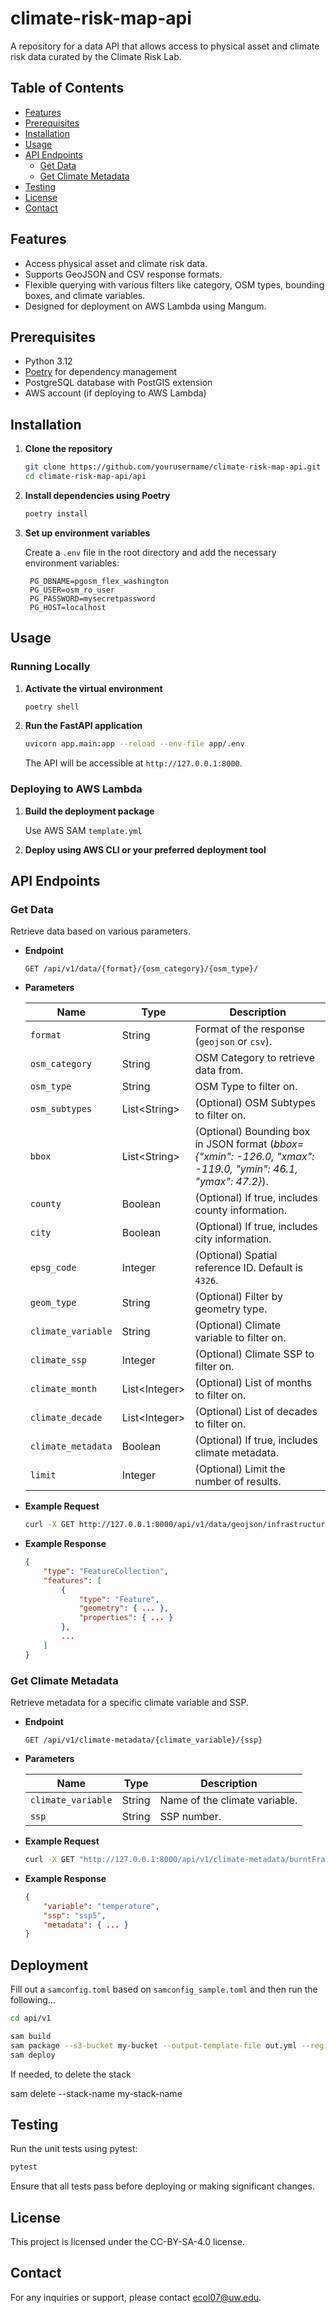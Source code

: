 # climate-risk-map-api

A repository for a data API that allows access to physical asset and climate risk data curated by the Climate Risk Lab.

## Table of Contents

- [Features](#features)
- [Prerequisites](#prerequisites)
- [Installation](#installation)
- [Usage](#usage)
- [API Endpoints](#api-endpoints)
  - [Get Data](#get-data)
  - [Get Climate Metadata](#get-climate-metadata)
- [Testing](#testing)
- [License](#license)
- [Contact](#contact)

## Features

- Access physical asset and climate risk data.
- Supports GeoJSON and CSV response formats.
- Flexible querying with various filters like category, OSM types, bounding boxes, and climate variables.
- Designed for deployment on AWS Lambda using Mangum.

## Prerequisites

- Python 3.12
- [Poetry](https://python-poetry.org/) for dependency management
- PostgreSQL database with PostGIS extension
- AWS account (if deploying to AWS Lambda)

## Installation

1. **Clone the repository**

   ```bash
   git clone https://github.com/yourusername/climate-risk-map-api.git
   cd climate-risk-map-api/api
   ```

2. **Install dependencies using Poetry**

   ```bash
   poetry install
   ```

3. **Set up environment variables**

   Create a `.env` file in the root directory and add the necessary environment variables:

   ```env
    PG_DBNAME=pgosm_flex_washington
    PG_USER=osm_ro_user
    PG_PASSWORD=mysecretpassword
    PG_HOST=localhost
   ```

## Usage

### Running Locally

1. **Activate the virtual environment**

   ```bash
   poetry shell
   ```

2. **Run the FastAPI application**

   ```bash
   uvicorn app.main:app --reload --env-file app/.env
   ```

   The API will be accessible at `http://127.0.0.1:8000`.

### Deploying to AWS Lambda

1. **Build the deployment package**

   Use AWS SAM `template.yml`

2. **Deploy using AWS CLI or your preferred deployment tool**

## API Endpoints

### Get Data

Retrieve data based on various parameters.

- **Endpoint**

  ```
  GET /api/v1/data/{format}/{osm_category}/{osm_type}/
  ```

- **Parameters**

  | Name               | Type     | Description                                                   |
  | ------------------ | -------- | ------------------------------------------------------------- |
  | `format`  | String   | Format of the response (`geojson` or `csv`).                 |
  | `osm_category`         | String   | OSM Category to retrieve data from.                           |
  | `osm_type`         | String   | OSM Type to filter on.                                        |
  | `osm_subtypes`     | List&lt;String&gt; | (Optional) OSM Subtypes to filter on.                      |
  | `bbox`             | List&lt;String&gt; | (Optional) Bounding box in JSON format (*bbox={"xmin": -126.0, "xmax": -119.0, "ymin": 46.1, "ymax": 47.2}*).                 |
  | `county`           | Boolean  | (Optional) If true, includes county information.              |
  | `city`             | Boolean  | (Optional) If true, includes city information.                |
  | `epsg_code`        | Integer  | (Optional) Spatial reference ID. Default is `4326`.           |
  | `geom_type`        | String   | (Optional) Filter by geometry type.                           |
  | `climate_variable` | String   | (Optional) Climate variable to filter on.                     |
  | `climate_ssp`      | Integer  | (Optional) Climate SSP to filter on.                           |
  | `climate_month`    | List&lt;Integer&gt; | (Optional) List of months to filter on.                    |
  | `climate_decade`   | List&lt;Integer&gt; | (Optional) List of decades to filter on.                   |
  | `climate_metadata` | Boolean  | (Optional) If true, includes climate metadata.                |
  | `limit`            | Integer  | (Optional) Limit the number of results.                        |

- **Example Request**

  ```bash
  curl -X GET http://127.0.0.1:8000/api/v1/data/geojson/infrastructure/power/?osm_subtypes=plant&osm_subtypes=line&bbox={"xmin":-126.0,"xmax":-119.0,"ymin":46.1,"ymax":47.2}
  ```

- **Example Response**

  ```json
  {
      "type": "FeatureCollection",
      "features": [
          {
              "type": "Feature",
              "geometry": { ... },
              "properties": { ... }
          },
          ...
      ]
  }
  ```

### Get Climate Metadata

Retrieve metadata for a specific climate variable and SSP.

- **Endpoint**

  ```
  GET /api/v1/climate-metadata/{climate_variable}/{ssp}
  ```

- **Parameters**

  | Name              | Type   | Description                       |
  | ----------------- | ------ | --------------------------------- |
  | `climate_variable` | String | Name of the climate variable.     |
  | `ssp`             | String | SSP number.                        |

- **Example Request**

  ```bash
  curl -X GET "http://127.0.0.1:8000/api/v1/climate-metadata/burntFractionAll/585"
  ```

- **Example Response**

  ```json
  {
      "variable": "temperature",
      "ssp": "ssp5",
      "metadata": { ... }
  }
  ```

## Deployment

Fill out a `samconfig.toml` based on `samconfig_sample.toml` and then run the following...

```bash
cd api/v1

sam build
sam package --s3-bucket my-bucket --output-template-file out.yml --region us-east-2
sam deploy
```

If needed, to delete the stack

sam delete --stack-name my-stack-name



## Testing

Run the unit tests using pytest:

```bash
pytest
```

Ensure that all tests pass before deploying or making significant changes.

## License

This project is licensed under the CC-BY-SA-4.0 license.

## Contact

For any inquiries or support, please contact [<ecol07@uw.edu>](mailto:ecol07@uw.edu).
